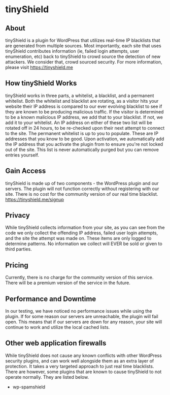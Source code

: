 # tinyShield
## About
tinyShield is a plugin for WordPress that utilizes real-time IP blacklists that are generated from multiple sources. Most importantly, each site that uses tinyShield contributes information (ie, failed login attempts, user enumeration, etc) back to tinyShield to crowd source the detection of new attackers. We consider that, crowd sourced security. For more information, please visit https://tinyshield.me

## How tinyShield Works
tinyShield works in three parts, a whitelist, a blacklist, and a permanent whitelist. Both the whitelist and blacklist are rotating, as a visitor hits your website their IP address is compared to our ever evolving blacklist to see if they are known to be producing malicious traffic. If the visitor is determined to be a known malicious IP address, we add that to your blacklist. If not, we add it to your whitelist. An IP address on either of these two list will be rotated off in 24 hours, to be re-checked upon their next attempt to connect to the site. The permanent whitelist is up to you to populate. These are IP addresses that you know to be good. Upon activation, we automatically add the IP address that you activate the plugin from to ensure you're not locked out of the site. This list is never automatically purged but you can remove entries yourself.

## Gain Access
tinyShield is made up of two components - the WordPress plugin and our servers. The plugin will not function correctly without registering with our site. There is no cost for the community version of our real time blacklist. https://tinyshield.me/signup

## Privacy
While tinyShield collects information from your site, as you can see from the code we only collect the offending IP address, failed user login attempts, and the site the attempt was made on. These items are only logged to determine patterns. No information we collect will EVER be sold or given to third parties.

## Pricing
Currently, there is no charge for the community version of this service. There will be a premium version of the service in the future.

## Performance and Downtime
In our testing, we have noticed no performance issues while using the plugin. If for some reason our servers are unreachable, the plugin will fail open. This means that if our servers are down for any reason, your site will continue to work and utilize the local cached lists.

## Other web application firewalls
While tinyShield does not cause any known conflicts with other WordPress security plugins, and can work well alongside them as an extra layer of protection.  It takes a very targeted approach to just real time blacklists. There are however, some plugins that are known to cause tinyShield to not operate normally. They are listed below.

* wp-spamshield
